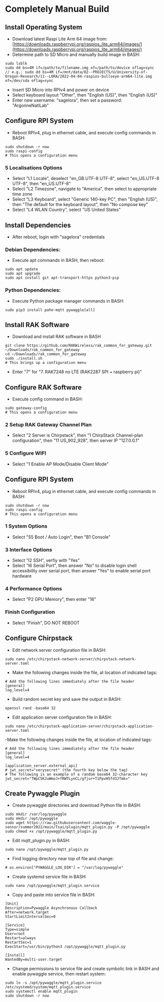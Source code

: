 # Completely Manual Build
## Install Operating System
- Download latest Raspi Lite Arm 64 image from: [https://downloads.raspberrypi.org/raspios_lite_arm64/images/](https://downloads.raspberrypi.org/raspios_lite_arm64/images/)
- Determine path to SD Micro and manually build image in BASH:
```
sudo lsblk
sudo dd bs=4M if=/path/to/filename.img of=/path/to/device oflag=sync
// e.g.: sudo dd bs=4M if=/mnt/data/02--PROJECTS/U/University-of-Oregon-Research/11--LORA/2022-04-04-raspios-bullseye-arm64-lite.img of=/dev/sda oflag=sync
```
- Insert SD Micro into RPIv4 and power on device
- Select keyboard layout "Other", then "English (US)", then "English (US)"
- Enter new username: "sagelora", then set a password: "ArgonneNatlLab"
## Configure RPI System
- Reboot RPIv4, plug in ethernet cable, and execute config commands in BASH:
```
sudo shutdown -r now
sudo raspi-config
# This opens a configuration menu
```
### 5 Localisations Options
- Select "L1 Locale", deselect "en_GB.UTF-8 UTF-8", select "en_US.UTF-8 UTF-8", then "en_US.UTF-8"
- Select "L2 Timezone", navigate to "America", then select to appropriate time zone
- Select "L3 Keyboard", select "Generic 140-key PC", then "English (US)", then "The default for the keyboard layout", then "No compose key"
- Select "L4 WLAN Country", select "US United States"
## Install Dependencies
- After reboot, login with "sagelora" credentials
### Debian Dependencies:
- Execute apt commands in BASH, then reboot:
```
sudo apt update
sudo apt upgrade
sudo apt install git apt-transport-https python3-pip
```
### Python Dependencies:
- Execute Python package manager commands in BASH:
```
sudo pip3 install paho-mqtt pywaggle[all]
```
## Install RAK Software
- Download and install RAK software in BASH
```
git clone https://github.com/RAKWireless/rak_common_for_gateway.git ~/Downloads/rak_common_for_gateway
cd ~/Downloads/rak_common_for_gateway
sudo ./install.sh
# This brings up a configuration menu
```
- Enter "7" for "7. RAK7248 no LTE (RAK2287 SPI + raspberry pi)"
## Configure RAK Software
- Execute config command in BASH:
```
sudo gateway-config
# This opens a configuration menu
```
### 2 Setup RAK Gateway Channel Plan
- Select "2 Server is Chirpstack", then "1 ChirpStack Channel-plan configuration", then "11 US_902_928", then server IP "127.0.0.1"
### 5 Configure WIFI
- Select "1 Enable AP Mode/Disable Client Mode"
## Configure RPI System
- Reboot RPIv4, plug in ethernet cable, and execute config commands in BASH:
```
sudo shutdown -r now
sudo raspi-config
# This opens a configuration menu
```
### 1 System Options
- Select "S5 Boot / Auto Login", then "B1 Console"
### 3 Interface Options
- Select "I2 SSH", verfiy with "Yes"
- Select "I6 Serial Port", then answer "No" to disable login shell accessibility over serial port, then answer "Yes" to enable serial port hardware
### 4 Performance Options
- Select "P2 GPU Memory", then enter "16"

### Finish Configuration
- Select "Finish", DO NOT REBOOT

## Configure Chirpstack
- Edit network server configuration file in BASH:
```
sudo nano /etc/chirpstack-network-server/chirpstack-network-server.toml
```
- Make the following changes inside the file, at location of indicated tags:
```
# Add the following lines immediately after the file header
[general]
log_level=4
```
- Build random secret key and save the output in BASH:
```
openssl rand -base64 32
```
- Edit application server configuration file in BASH:
```
sudo nano /etc/chirpstack-application-server/chirpstack-application-server.toml
```
-Make the following changes inside the file, at location of indicated tags:
```
# Add the following lines immediately after the file header
[general]
log_level=4

[application_server.external_api]
# jwt_secret="verysecret" (the fourth key below the tag)
# The following is an example of a random base64 32-character key
jwt_secret="TWpC5KJuWmoJ+fRWTLynCL/gfjur+TiPpvH5fd3JTmk="
```
## Create Pywaggle Plugin
- Create pywaggle directories and download Python file in BASH:
```
sudo mkdir /var/log/pywaggle
sudo mkdir /opt/pywaggle
sudo wget https://raw.githubusercontent.com/waggle-sensor/summer2022/main/Tsai/plugin/mqtt_plugin.py -P /opt/pywaggle
sudo chmod +x /opt/pywaggle/mqtt_plugin.py
```
- Edit mqtt_plugin.py in BASH:
```
sudo nano /opt/pywaggle/mqtt_plugin.py
```
- Find logging directory near top of file and change:
```
# os.environ["PYWAGGLE_LOG_DIR"] = "/var/log/pywaggle"
```
- Create systemd service file in BASH:
```
sudo nano /opt/pywaggle/mqtt_plugin.service
```
- Copy and paste into service file in BASH:
```
[Unit]
Description=Pywaggle Asynchronous Callback
After=network.target
StartLimitIntervalSec=0

[Service]
Type=simple
User=root
Restart=always
RestartSec=1
ExecStart=/usr/bin/python3 /opt/pywaggle/mqtt_plugin.py

[Install]
WantedBy=multi-user.target
```
- Change permissions to service file and create symbolic link in BASH and enable pywaggle service, then restart system:
```
sudo ln -s /opt/pywaggle/mqtt_plugin.service /etc/systemd/system/mqtt_plugin.service
sudo systemctl enable mqtt_plugin
sudo shutdown -r now
```
